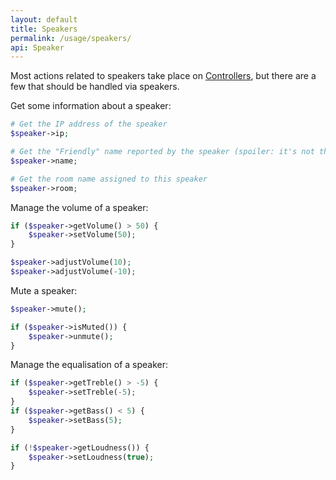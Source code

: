 ```yaml
---
layout: default
title: Speakers
permalink: /usage/speakers/
api: Speaker
---
```


Most actions related to speakers take place on [Controllers](../../controllers/play-some-music/), but there are a few that should be handled via speakers.

Get some information about a speaker:

```php
# Get the IP address of the speaker
$speaker->ip;

# Get the "Friendly" name reported by the speaker (spoiler: it's not that friendly)
$speaker->name;

# Get the room name assigned to this speaker
$speaker->room;
```


Manage the volume of a speaker:

```php
if ($speaker->getVolume() > 50) {
    $speaker->setVolume(50);
}

$speaker->adjustVolume(10);
$speaker->adjustVolume(-10);
```


Mute a speaker:

```php
$speaker->mute();

if ($speaker->isMuted()) {
    $speaker->unmute();
}
```


Manage the equalisation of a speaker:

```php
if ($speaker->getTreble() > -5) {
    $speaker->setTreble(-5);
}
if ($speaker->getBass() < 5) {
    $speaker->setBass(5);
}

if (!$speaker->getLoudness()) {
    $speaker->setLoudness(true);
}
```
